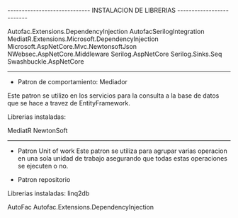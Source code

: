 -----------------------------	INSTALACION DE LIBRERIAS -------------------------

Autofac.Extensions.DependencyInjection
AutofacSerilogIntegration
MediatR.Extensions.Microsoft.DependencyInjection
Microsoft.AspNetCore.Mvc.NewtonsoftJson
NWebsec.AspNetCore.Middleware
Serilog.AspNetCore
Serilog.Sinks.Seq
Swashbuckle.AspNetCore

-------------------------------------------------------------------
* Patron de comportamiento: Mediador

Este patron se utilizo en los servicios para la consulta a la base de datos que se hace a travez de EntityFramework.

Librerias instaladas:

MediatR
NewtonSoft

-------------------------------------------------------------------

* Patron Unit of work
Este patron se utiliza para agrupar varias operacion en una sola unidad de trabajo asegurando que todas estas operaciones se ejecuten o no.

* Patron repositorio

Librerias instaladas:
linq2db

AutoFac
Autofac.Extensions.DependencyInjection

